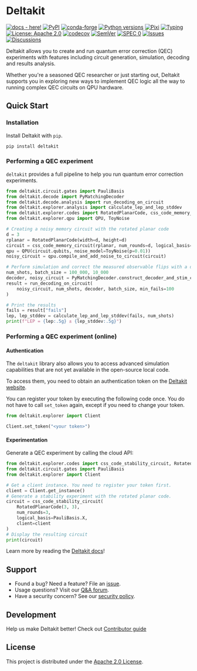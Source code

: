 # Deltakit

[![docs - here!][docs-badge]][docs-link]
[![PyPI][pypi-badge]][pypi-link]
[![conda-forge][conda-badge]][conda-link]
[![Python versions][python-badge]][pypi-link]
[![Pixi][pixi-badge]][pixi-link]
[![Typing][typing-badge]][typing-link]
[![License: Apache 2.0][license-badge]][license-link]
[![codecov][codecov-badge]][codecov-link]
[![SemVer][semver-badge]][semver-link]
[![SPEC 0][spec0-badge]][spec0-link]
[![Issues][issues-badge]][issues-link]
[![Discussions][discussions-badge]][discussions-link]

[docs-badge]: https://readthedocs.org/projects/deltakit/badge/?version=latest
[docs-link]: https://deltakit.readthedocs.io/en/latest/

[pypi-badge]: https://img.shields.io/pypi/v/deltakit.svg
[pypi-link]: https://pypi.org/project/deltakit/

[conda-badge]: https://img.shields.io/conda/vn/conda-forge/deltakit
[conda-link]: https://anaconda.org/conda-forge/deltakit

[python-badge]: https://img.shields.io/pypi/pyversions/deltakit

[pixi-badge]: https://img.shields.io/endpoint?url=https://raw.githubusercontent.com/prefix-dev/pixi/main/assets/badge/v0.json
[pixi-link]: https://pixi.sh

[typing-badge]: https://img.shields.io/pypi/types/deltakit
[typing-link]: https://typing.python.org/

[license-badge]: https://img.shields.io/badge/License-Apache_2.0-blue.svg
[license-link]: https://www.apache.org/licenses/LICENSE-2.0

[codecov-badge]: https://codecov.io/gh/Deltakit/deltakit/branch/main/graph/badge.svg
[codecov-link]: https://codecov.io/gh/Deltakit/deltakit

[semver-badge]: https://img.shields.io/badge/semver-2.0.0-blue
[semver-link]: https://semver.org/spec/v2.0.0.html

[spec0-badge]: https://img.shields.io/badge/SPEC-0-forestgreen
[spec0-link]: https://scientific-python.org/specs/spec-0000/

[issues-badge]: https://img.shields.io/github/issues/Deltakit/deltakit?logo=github
[issues-link]: https://github.com/Deltakit/deltakit/issues

[discussions-badge]: https://img.shields.io/badge/discussions-join-blue?logo=github
[discussions-link]: https://github.com/Deltakit/deltakit/discussions

Deltakit allows you to create and run quantum error correction (QEC) experiments with features
including circuit generation, simulation, decoding and results analysis.

Whether you're a seasoned QEC researcher or just starting out, Deltakit supports you
in exploring new ways to implement QEC logic all the way to running complex
QEC circuits on QPU hardware.

## Quick Start

### Installation
Install Deltakit with `pip`.

```bash
pip install deltakit
```

### Performing a QEC experiment

`deltakit` provides a full pipeline to help you run quantum error correction experiments.

```python
from deltakit.circuit.gates import PauliBasis
from deltakit.decode import PyMatchingDecoder
from deltakit.decode.analysis import run_decoding_on_circuit
from deltakit.explorer.analysis import calculate_lep_and_lep_stddev
from deltakit.explorer.codes import RotatedPlanarCode, css_code_memory_circuit
from deltakit.explorer.qpu import QPU, ToyNoise

# Creating a noisy memory circuit with the rotated planar code
d = 3
rplanar = RotatedPlanarCode(width=d, height=d)
circuit = css_code_memory_circuit(rplanar, num_rounds=d, logical_basis=PauliBasis.Z)
qpu = QPU(circuit.qubits, noise_model=ToyNoise(p=0.01))
noisy_circuit = qpu.compile_and_add_noise_to_circuit(circuit)

# Perform simulation and correct the measured observable flips with a decoder
num_shots, batch_size = 100_000, 10_000
decoder, noisy_circuit = PyMatchingDecoder.construct_decoder_and_stim_circuit(noisy_circuit)
result = run_decoding_on_circuit(
    noisy_circuit, num_shots, decoder, batch_size, min_fails=100
)

# Print the results
fails = result["fails"]
lep, lep_stddev = calculate_lep_and_lep_stddev(fails, num_shots)
print(f"LEP = {lep:.5g} ± {lep_stddev:.5g}")
```

### Performing a QEC experiment (online)

#### Authentication

The `deltakit` library also allows you to access advanced simulation capabilities that
are not yet available in the open-source local code.

To access them, you need to obtain an authentication token on the
[Deltakit website](https://deltakit.riverlane.com/dashboard/token).

You can register your token by executing the following code once. You do not have to call
`set_token` again, except if you need to change your token.

```python
from deltakit.explorer import Client

Client.set_token("<your token>")
```

#### Experimentation
Generate a QEC experiment by calling the cloud API:

```python
from deltakit.explorer.codes import css_code_stability_circuit, RotatedPlanarCode
from deltakit.circuit.gates import PauliBasis
from deltakit.explorer import Client

# Get a client instance. You need to register your token first.
client = Client.get_instance()
# Generate a stability experiment with the rotated planar code.
circuit = css_code_stability_circuit(
    RotatedPlanarCode(3, 3),
    num_rounds=3,
    logical_basis=PauliBasis.X,
    client=client
)
# Display the resulting circuit
print(circuit)
```

Learn more by reading the [Deltakit docs](https://deltakit.readthedocs.io/en/latest/)!

## Support

- Found a bug? Need a feature? File an [issue](https://github.com/Deltakit/deltakit/issues).
- Usage questions? Visit our [Q&A forum](https://github.com/Deltakit/deltakit/discussions/categories/q-a).
- Have a security concern? See our [security policy](SECURITY.md).

## Development
Help us make Deltakit better! Check out [Contributor guide](CONTRIBUTING.md)

## License
This project is distributed under the [Apache 2.0 License](LICENSE).
